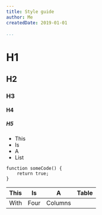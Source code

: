 ```yaml
---
title: Style guide
author: Me
createdDate: 2019-01-01

...
```


# H1
## H2
### H3
#### H4
##### H5

- This
- Is
- A
- List


```
function someCode() {
    return true;
}
```

| This |  Is   |    A    | Table |
| :--- | :---: | :-----: | ----: |
| With | Four  | Columns |       |
